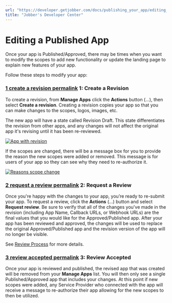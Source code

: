 ```yaml
---
url: "https://developer.getjobber.com/docs/publishing_your_app/editing_a_published_app"
title: "Jobber's Developer Center"
---
```


# Editing a Published App

Once your app is Published/Approved, there may be times when you want to modify
the scopes to add new functionality or update the landing page to explain new
features of your app.

Follow these steps to modify your app:

### [1 create a revision permalink](https://developer.getjobber.com/docs/publishing_your_app/editing_a_published_app\#1-create-a-revision) 1: Create a Revision

To create a revision, from **Manage Apps** click the **Actions** button (...),
then select **Create a revision**. Creating a revision copies your app so that
you can make changes to the scopes, logos, images, etc.

The new app will have a state called Revision Draft. This state differentiates
the revision from other apps, and any changes will not affect the original app
it's revising until it has been re-reviewed.

[![App with revision](https://developer.getjobber.com/static/85935b8eecca9fd49f6bf42a291f99c3/73dae/revision_app.png)](https://developer.getjobber.com/static/85935b8eecca9fd49f6bf42a291f99c3/73dae/revision_app.png)

If the scopes are changed, there will be a message box for you to provide the
reason the new scopes were added or removed. This message is for users of your
app so they can see why they need to re-authorize it.

[![Reasons scope change](https://developer.getjobber.com/static/00e5381de73f39c0245c019619d1bbc8/5e1f2/reasons_scope_change.png)](https://developer.getjobber.com/static/00e5381de73f39c0245c019619d1bbc8/5e1f2/reasons_scope_change.png)

### [2 request a review permalink](https://developer.getjobber.com/docs/publishing_your_app/editing_a_published_app\#2-request-a-review) 2: Request a Review

Once you're happy with the changes to your app, you’re ready to re-submit your
app. To request a review, click the **Actions** (...) button and select
**Request review**. Be sure to verify that all of the changes you've made in the
revision (including App Name, Callback URLs, or Webhook URLs) are the final
values that you would like for the Approved/Published app. After your app has
been reviewed and approved, the changes will be used to replace the original
Approved/Published app and the revision version of the app will no longer be
visible.

See [Review Process](https://developer.getjobber.com/docs/publishing_your_app/app_review_process) for more
details.

### [3 review accepted permalink](https://developer.getjobber.com/docs/publishing_your_app/editing_a_published_app\#3-review-accepted) 3: Review Accepted

Once your app is reviewed and published, the revised app that was created will
be removed from your **Manage Apps** list. You will then only see a single
Published/Approved app that includes your changes. At this point if new scopes
were added, any Service Provider who connected with the app will receive a
message to re-authorize their app allowing for the new scopes to then be
utilized.